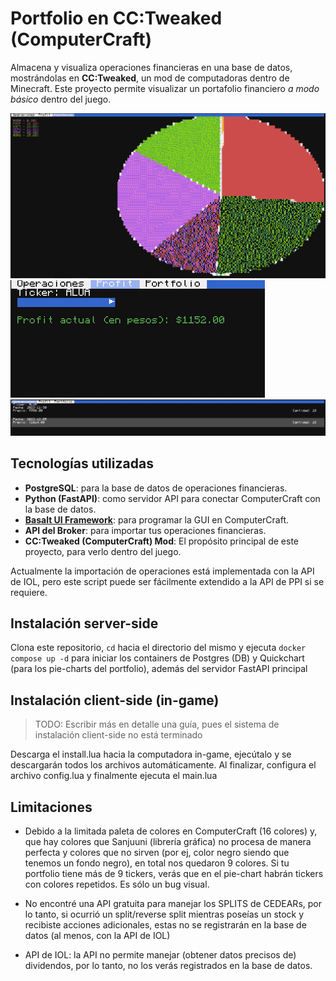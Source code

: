 # Portfolio en CC:Tweaked (ComputerCraft)

Almacena y visualiza operaciones financieras en una base de datos, mostrándolas en **CC:Tweaked**, un mod de computadoras dentro de Minecraft. Este proyecto permite visualizar un portafolio financiero *a modo básico* dentro del juego.

![Vista del Portfolio + Piechart](images/Muestra1.png)
![Profit por ticker](images/Muestra2.1.png)
![Vista de operaciones por ticker](images/Muestra3.1.png)

## Tecnologías utilizadas

- **PostgreSQL**: para la base de datos de operaciones financieras.
- **Python (FastAPI)**: como servidor API para conectar ComputerCraft con la base de datos.
- [**Basalt UI Framework**](https://github.com/Pyroxenium/Basalt): para programar la GUI en ComputerCraft.
- **API del Broker**: para importar tus operaciones financieras.
- **CC:Tweaked (ComputerCraft) Mod**: El propósito principal de este proyecto, para verlo dentro del juego.

Actualmente la importación de operaciones está implementada con la API de IOL, pero este script puede ser fácilmente extendido a la API de PPI si se requiere.

## Instalación server-side

Clona este repositorio, `cd` hacia el directorio del mismo y ejecuta `docker compose up -d` para iniciar los containers de Postgres (DB) y Quickchart (para los pie-charts del portfolio), además del servidor FastAPI principal

## Instalación client-side (in-game)

> TODO: Escribir más en detalle una guía, pues el sistema de instalación client-side no está terminado

Descarga el install.lua hacia la computadora in-game, ejecútalo y se descargarán todos los archivos automáticamente. Al finalizar, configura el archivo config.lua y finalmente ejecuta el main.lua

## Limitaciones

- Debido a la limitada paleta de colores en ComputerCraft (16 colores) y, que hay colores que Sanjuuni (librería gráfica) no procesa de manera perfecta y colores que no sirven (por ej, color negro siendo que tenemos un fondo negro), en total nos quedaron 9 colores. Si tu portfolio tiene más de 9 tickers, verás que en el pie-chart habrán tickers con colores repetidos. Es sólo un bug visual.

- No encontré una API gratuita para manejar los SPLITS de CEDEARs, por lo tanto, si ocurrió un split/reverse split mientras poseías un stock y recibiste acciones adicionales, estas no se registrarán en la base de datos (al menos, con la API de IOL)

- API de IOL: la API no permite manejar (obtener datos precisos de) dividendos, por lo tanto, no los verás registrados en la base de datos.


